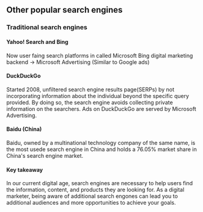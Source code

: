 ## Other popular search engines

### Traditional search engines

#### Yahoo! Search and Bing
Now user faing search platforms in called Microsoft Bing
digital marketing backend -> Microsoft Advertising (Similar to Google ads)

#### DuckDuckGo
Started 2008, unfiltered search engine results page(SERPs) by not incorporating information about the individual beyond the specific query provided. 
By doing so, the search engine avoids collecting private information on the searchers.
Ads on DuckDuckGo are served by Microsoft Advertising.

#### Baidu (China)
Baidu, owned by a multinational technology company of the same name, is the most usede search engine in China and holds a 76.05% market share in China's search engine market.

#### Key takeaway
In our current digital age, search engines are necessary to help users find the information, content, and products they are looking for.
As a digital marketer, being aware of additional search engones can lead you to additional audiences and more opportunities to achieve your goals.


